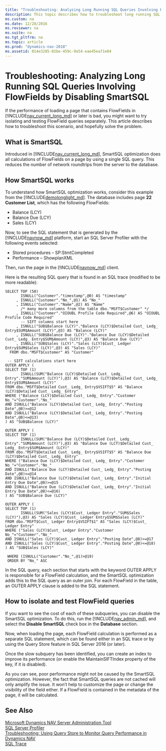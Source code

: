 ```yaml
---
title: "Troubleshooting: Analyzing Long Running SQL Queries Involving FlowFields by Disabling SmartSQL"
description: This topic describes how to troubleshoot long running SQL queries that involve FlowFields by disabling SmartSQL.
ms.custom: na
ms.date: 12/28/2016
ms.reviewer: na
ms.suite: na
ms.tgt_pltfrm: na
ms.topic: article
ms.prod: "dynamics-nav-2018"
ms.assetid: 014e3285-02be-459c-9a54-eae45ea71e04
---
```


# Troubleshooting: Analyzing Long Running SQL Queries Involving FlowFields by Disabling SmartSQL

If the performance of loading a page that contains FlowFields in [!INCLUDE[nav_current_long_md](includes/nav_current_long_md.md)] or later is bad, you might want to try isolating and testing FlowField queries separately. This article describes how to troubleshoot this scenario, and hopefully solve the problem.

## What is SmartSQL
Introduced in [!INCLUDE[nav_current_long_md](includes/nav_current_long_md.md)], SmartSQL optimization does all calculations of FlowFields on a page by using a single SQL query. This reduces the number of network roundtrips from the server to the database.

## How SmartSQL works
To understand how SmartSQL optimization works, consider this example from the [!INCLUDE[demolonglight_md](includes/demolonglight_md.md)]. The database includes page **22 Customer List**, which has the following FlowFields:
-   Balance (LCY)
-   Balance Due (LCY)
-   Sales (LCY)

Now, to see the SQL statement that is generated by the [!INCLUDE[navnow_md](includes/navnow_md.md)] platform, start an SQL Server Profiler with the following events selected:
-   Stored procedures – SP:StmtCompleted
-   Performance – ShowplanXML

Then, run the page in the [!INCLUDE[navnow_md](includes/navnow_md.md)] client.

Here is the resulting SQL query that is found in an SQL trace (modified to be more readable):

```
SELECT TOP (50)
       ISNULL("Customer"."timestamp",@0) AS "timestamp"
     , ISNULL("Customer"."No_",@1) AS "No_"
     , ISNULL("Customer"."Name",@2) AS "Name"
       /* many more columns from the table dbo."MSFT$Customer" */
     , ISNULL("Customer"."OIOUBL Profile Code Required",@6) AS "OIOUBL Profile Code Required"
       -- SIFT columns start here
     , ISNULL("SUB$Balance (LCY)"."Balance (LCY)$Detailed Cust_ Ledg_ Entry$SUM$Amount (LCY)",@3) AS "Balance (LCY)"
     , ISNULL("SUB$Balance Due (LCY)"."Balance Due (LCY)$Detailed Cust_ Ledg_ Entry$SUM$Amount (LCY)",@3) AS "Balance Due (LCY)"
     , ISNULL("SUB$Sales (LCY)"."Sales (LCY)$Cust_ Ledger Entry$SUM$Sales (LCY)",@3) AS "Sales (LCY)"
  FROM dbo."MSFT$Customer" AS "Customer"

 -- SIFT calculations start here
OUTER APPLY (
SELECT TOP (1)
       ISNULL(SUM("Balance (LCY)$Detailed Cust_ Ledg_ Entry"."SUM$Amount (LCY)"),@3) AS "Balance (LCY)$Detailed Cust_ Ledg_ Entry$SUM$Amount (LCY)"
FROM dbo."MSFT$Detailed Cust_ Ledg_ Entry$VSIFT$5" AS "Balance (LCY)$Detailed Cust_ Ledg_ Entry"
WHERE ("Balance (LCY)$Detailed Cust_ Ledg_ Entry"."Customer No_"="Customer"."No_"
AND ISNULL("Balance (LCY)$Detailed Cust_ Ledg_ Entry"."Posting Date",@8)>=@12
AND ISNULL("Balance (LCY)$Detailed Cust_ Ledg_ Entry"."Posting Date",@8)<=@13)
) AS "SUB$Balance (LCY)"  

OUTER APPLY (
SELECT TOP (1)
       ISNULL(SUM("Balance Due (LCY)$Detailed Cust_ Ledg_ Entry"."SUM$Amount (LCY)"),@3) AS "Balance Due (LCY)$Detailed Cust_ Ledg_ Entry$SUM$Amount (LCY)"
FROM dbo."MSFT$Detailed Cust_ Ledg_ Entry$VSIFT$5" AS "Balance Due (LCY)$Detailed Cust_ Ledg_ Entry"
WHERE ("Balance Due (LCY)$Detailed Cust_ Ledg_ Entry"."Customer No_"="Customer"."No_"
AND ISNULL("Balance Due (LCY)$Detailed Cust_ Ledg_ Entry"."Posting Date",@8)<=@14
AND ISNULL("Balance Due (LCY)$Detailed Cust_ Ledg_ Entry"."Initial Entry Due Date",@8)>=@15
AND ISNULL("Balance Due (LCY)$Detailed Cust_ Ledg_ Entry"."Initial Entry Due Date",@8)<=@16)
) AS "SUB$Balance Due (LCY)"  

OUTER APPLY (
SELECT TOP (1)
       ISNULL(SUM("Sales (LCY)$Cust_ Ledger Entry"."SUM$Sales (LCY)"),@3) AS "Sales (LCY)$Cust_ Ledger Entry$SUM$Sales (LCY)"
FROM dbo."MSFT$Cust_ Ledger Entry$VSIFT$1" AS "Sales (LCY)$Cust_ Ledger Entry"
WHERE ("Sales (LCY)$Cust_ Ledger Entry"."Customer No_"="Customer"."No_"
AND ISNULL("Sales (LCY)$Cust_ Ledger Entry"."Posting Date",@8)>=@17
AND ISNULL("Sales (LCY)$Cust_ Ledger Entry"."Posting Date",@8)<=@18)
) AS "SUB$Sales (LCY)"  

 WHERE (ISNULL("Customer"."No_",@1)>@19)
 ORDER BY "No_" ASC
```

In the SQL query, each section that starts with the keyword OUTER APPLY is responsible for a FlowField calculation, and the SmartSQL optimization adds this to the SQL query as an outer join. For each FlowField in the table, an OUTER APPLY clause is added to the SQL statement.

## How to isolate and test FlowField queries
If you want to see the cost of each of these subqueries, you can disable the SmartSQL optimization. To do this, run the  [!INCLUDE[nav_admin_md](includes/nav_admin_md.md)], and select the **Disable SmartSQL** check box in the **Database** section.

Now, when loading the page, each FlowField calculation is performed as a separate SQL statement, which can be found either in an SQL trace or by using the Query Store feature in SQL Server 2016 (or later).

Once the slow subquery has been identified, you can create an index to improve its performance (or enable the MaintainSIFTIndex property of the key, if it is disabled).

As you can see, poor performance might not be caused by the SmartSQL optimization. However, the fact that SmartSQL queries are not cached will only amplify the issue. It won’t help to customize the page or change the visibility of the field either. If a FlowField is contained in the metadata of the page, it will be calculated.

## See Also
[Microsoft Dynamics NAV Server Administration Tool](Microsoft-Dynamics-NAV-Server-Administration-Tool.md)  
[SQL Server Profiler](https://docs.microsoft.com/en-us/sql/tools/sql-server-profiler/sql-server-profiler)  
[Troubleshooting: Using Query Store to Monitor Query Performance in Dynamics NAV](troubleshooting-query-performance-using-query-store.md)  
[SQL Trace](https://docs.microsoft.com/en-us/sql/relational-databases/sql-trace/sql-trace)

